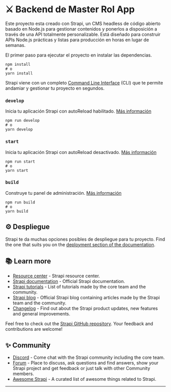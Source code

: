 # ⚔️ Backend de Master Rol App

Este proyecto esta creado con Strapi, un CMS headless de código abierto basado en Node.js para gestionar contenidos y ponerlos a disposición a través de una API totalmente personalizable. Está diseñado para construir APIs Node.js prácticas y listas para producción en horas en lugar de semanas.

El primer paso para ejecutar el proyecto en instalar las dependencias.

```
npm install
# o
yarn install
```

Strapi viene con un completo [Command Line Interface](https://docs.strapi.io/developer-docs/latest/developer-resources/cli/CLI.html) (CLI) que te permite andamiar y gestionar tu proyecto en segundos.

### `develop`

Inicia tu aplicación Strapi con autoReload habilitado. [Más información](https://docs.strapi.io/developer-docs/latest/developer-resources/cli/CLI.html#strapi-develop)

```
npm run develop
# o
yarn develop
```

### `start`

Inicia tu aplicación Strapi con autoReload desactivado. [Más información](https://docs.strapi.io/developer-docs/latest/developer-resources/cli/CLI.html#strapi-start)

```
npm run start
# o
yarn start
```

### `build`

Construye tu panel de administración. [Más información](https://docs.strapi.io/developer-docs/latest/developer-resources/cli/CLI.html#strapi-build)

```
npm run build
# o
yarn build
```

## ⚙️ Despliegue

Strapi te da muchas opciones posibles de despliegue para tu proyecto. Find the one that suits you on the [deployment section of the documentation](https://docs.strapi.io/developer-docs/latest/setup-deployment-guides/deployment.html).

## 📚 Learn more

- [Resource center](https://strapi.io/resource-center) - Strapi resource center.
- [Strapi documentation](https://docs.strapi.io) - Official Strapi documentation.
- [Strapi tutorials](https://strapi.io/tutorials) - List of tutorials made by the core team and the community.
- [Strapi blog](https://docs.strapi.io) - Official Strapi blog containing articles made by the Strapi team and the community.
- [Changelog](https://strapi.io/changelog) - Find out about the Strapi product updates, new features and general improvements.

Feel free to check out the [Strapi GitHub repository](https://github.com/strapi/strapi). Your feedback and contributions are welcome!

## ✨ Community

- [Discord](https://discord.strapi.io) - Come chat with the Strapi community including the core team.
- [Forum](https://forum.strapi.io/) - Place to discuss, ask questions and find answers, show your Strapi project and get feedback or just talk with other Community members.
- [Awesome Strapi](https://github.com/strapi/awesome-strapi) - A curated list of awesome things related to Strapi.

---
